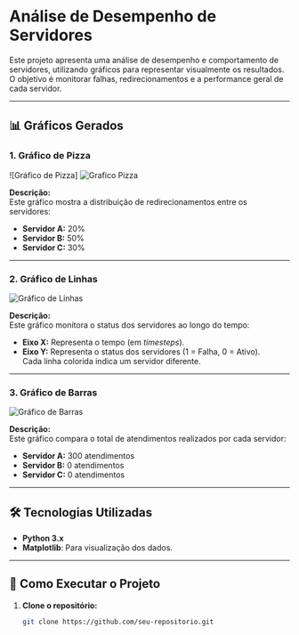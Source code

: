 # Análise de Desempenho de Servidores

Este projeto apresenta uma análise de desempenho e comportamento de servidores, utilizando gráficos para representar visualmente os resultados. O objetivo é monitorar falhas, redirecionamentos e a performance geral de cada servidor.

---

## 📊 Gráficos Gerados

### 1. Gráfico de Pizza

![Gráfico de Pizza] ![Grafico Pizza](https://github.com/user-attachments/assets/91fd5faa-4704-40e5-8a83-047dd06c3d88)

**Descrição:**  
Este gráfico mostra a distribuição de redirecionamentos entre os servidores:  
- **Servidor A:** 20%  
- **Servidor B:** 50%  
- **Servidor C:** 30%  

---

### 2. Gráfico de Linhas

![Gráfico de Linhas](./Grafico%20Linhas.png)  

**Descrição:**  
Este gráfico monitora o status dos servidores ao longo do tempo:  
- **Eixo X:** Representa o tempo (em *timesteps*).  
- **Eixo Y:** Representa o status dos servidores (1 = Falha, 0 = Ativo).  
Cada linha colorida indica um servidor diferente.  

---

### 3. Gráfico de Barras

![Gráfico de Barras](./Grafico%20barras.png)  

**Descrição:**  
Este gráfico compara o total de atendimentos realizados por cada servidor:  
- **Servidor A:** 300 atendimentos  
- **Servidor B:** 0 atendimentos  
- **Servidor C:** 0 atendimentos  

---

## 🛠️ Tecnologias Utilizadas

- **Python 3.x**
- **Matplotlib**: Para visualização dos dados.

---

## 🚀 Como Executar o Projeto

1. **Clone o repositório:**
   ```bash
   git clone https://github.com/seu-repositorio.git
